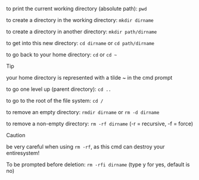 to print the current working directory (absolute path): `pwd`    

to create a directory in the working directory: `mkdir dirname`  

to create a directory in another directory: `mkdir path/dirname`

to get into this new directory: `cd dirname`  or `cd path/dirname`  

to go back to your home directory: `cd` or `cd ~`  

>[!tip]
>your home directory is represented with a tilde ~ in the cmd prompt

to go one level up (parent directory): `cd ..`  

to go to the root of the file system: `cd /`  

to remove an empty directory: `rmdir dirname` or `rm -d dirname`

to remove a non-empty directory: `rm -rf dirname` (-r = recursive, -f = force)  

>[!caution]
>be very careful when using `rm -rf`, as this cmd can destroy your entiresystem!

To be prompted before deletion: `rm -rfi dirname`  (type y for yes, default is no)
